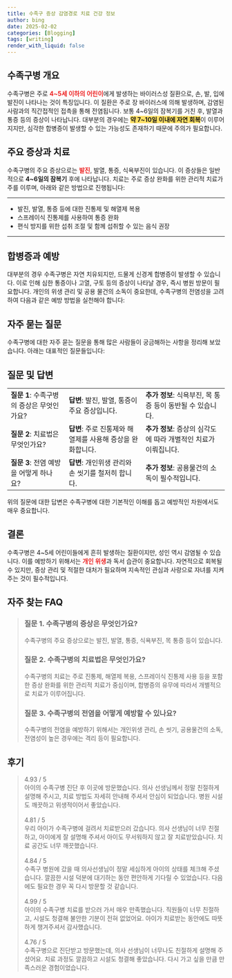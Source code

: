 ```yaml
---
title: 수족구 증상 감염경로 치료 건강 정보
author: bing
date: 2025-02-02
categories: [Blogging]
tags: [writing]
render_with_liquid: false
---
```



<h2 id='수족구병 개요'>수족구병 개요</h2>

<p>수족구병은 주로 <b><span style="color: #ee2323;">4~5세 이하의 어린이</span></b>에게 발생하는 바이러스성 질환으로, 손, 발, 입에 발진이 나타나는 것이 특징입니다. 이 질환은 주로 장 바이러스에 의해 발생하며, 감염된 사람과의 직간접적인 접촉을 통해 전염됩니다. 보통 4~6일의 잠복기를 거친 후, 발열과 통증 등의 증상이 나타납니다. 대부분의 경우에는 <b><span style="background-color: #ffe066;">약 7~10일 이내에 자연 회복</span></b>이 이루어지지만, 심각한 합병증이 발생할 수 있는 가능성도 존재하기 때문에 주의가 필요합니다.</p>

<h2 id='주요 증상과 치료'>주요 증상과 치료</h2>

<p>수족구병의 주요 증상으로는 <b><span style="color: #ee2323;">발진</span></b>, 발열, 통증, 식욕부진이 있습니다. 이 증상들은 일반적으로 <b>4~6일의 잠복기</b> 후에 나타납니다. 치료는 주로 증상 완화를 위한 관리적 치료가 주를 이루며, 아래와 같은 방법으로 진행됩니다:</p>

<hr />

<ul>
    <li>발진, 발열, 통증 등에 대한 진통제 및 해열제 복용</li>
    <li>스프레이식 진통제를 사용하여 통증 완화</li>
    <li>편식 방지를 위한 섭취 조절 및 함께 섭취할 수 있는 음식 권장</li>
</ul>

<hr />

<h2 id='합병증과 예방'>합병증과 예방</h2>

<p>대부분의 경우 수족구병은 자연 치유되지만, 드물게 신경계 합병증이 발생할 수 있습니다. 이로 인해 심한 통증이나 고열, 구토 등의 증상이 나타날 경우, 즉시 병원 방문이 필요합니다. 개인의 위생 관리 및 공용 물건의 소독이 중요한데, 수족구병의 전염성을 고려하여 다음과 같은 예방 방법을 실천해야 합니다:</p>

<h2 id='자주 묻는 질문'>자주 묻는 질문</h2>

<p>수족구병에 대한 자주 묻는 질문을 통해 많은 사람들이 궁금해하는 사항을 정리해 보았습니다. 아래는 대표적인 질문들입니다:</p>

<h2 id='질문 및 답변'>질문 및 답변</h2>

<table>
    <tr>
        <td><b>질문 1</b>: 수족구병의 증상은 무엇인가요?</td>
        <td><b>답변</b>: 발진, 발열, 통증이 주요 증상입니다.</td>
        <td><b>추가 정보</b>: 식욕부진, 목 통증 등이 동반될 수 있습니다.</td>
    </tr>
    <tr>
        <td><b>질문 2</b>: 치료법은 무엇인가요?</td>
        <td><b>답변</b>: 주로 진통제와 해열제를 사용해 증상을 완화합니다.</td>
        <td><b>추가 정보</b>: 증상의 심각도에 따라 개별적인 치료가 이뤄집니다.</td>
    </tr>
    <tr>
        <td><b>질문 3</b>: 전염 예방을 어떻게 하나요?</td>
        <td><b>답변</b>: 개인위생 관리와 손 씻기를 철저히 합니다.</td>
        <td><b>추가 정보</b>: 공용물건의 소독이 필수적입니다.</td>
    </tr>
</table>

<p>위의 질문에 대한 답변은 수족구병에 대한 기본적인 이해를 돕고 예방적인 차원에서도 매우 중요합니다.</p>

<h2 id='결론'>결론</h2>

<p>수족구병은 4~5세 어린이들에게 흔히 발생하는 질환이지만, 성인 역시 감염될 수 있습니다. 이를 예방하기 위해서는 <b><span style="color: #ee2323;">개인 위생</span></b>과 독서 습관이 중요합니다. 자연적으로 회복될 수 있지만, 증상 관리 및 적절한 대처가 필요하며 지속적인 관심과 사랑으로 자녀를 지켜주는 것이 필수적입니다.</p>


<h2 id='자주_찾는_FAQ'>자주 찾는 FAQ</h2>
<div itemscope="" itemtype="https://schema.org/FAQPage"> 
<blockquote> 
<div itemscope="" itemprop="mainEntity" itemtype="https://schema.org/Question"> 
<h3 itemprop="name">질문 1. 수족구병의 증상은 무엇인가요?</h3> 
<div itemscope="" itemprop="acceptedAnswer" itemtype="https://schema.org/Answer"> 
<span itemprop="text"> 
<p>수족구병의 주요 증상으로는 발진, 발열, 통증, 식욕부진, 목 통증 등이 있습니다.</p> 
</span> 
</div> 
</div> 
<div itemscope="" itemprop="mainEntity" itemtype="https://schema.org/Question"> 
<h3 itemprop="name">질문 2. 수족구병의 치료법은 무엇인가요?</h3> 
<div itemscope="" itemprop="acceptedAnswer" itemtype="https://schema.org/Answer"> 
<span itemprop="text"> 
<p>수족구병의 치료는 주로 진통제, 해열제 복용, 스프레이식 진통제 사용 등을 포함한 증상 완화를 위한 관리적 치료가 중심이며, 합병증의 유무에 따라서 개별적으로 치료가 이루어집니다.</p> 
</span> 
</div> 
</div> 
<div itemscope="" itemprop="mainEntity" itemtype="https://schema.org/Question"> 
<h3 itemprop="name">질문 3. 수족구병의 전염을 어떻게 예방할 수 있나요?</h3> 
<div itemscope="" itemprop="acceptedAnswer" itemtype="https://schema.org/Answer"> 
<span itemprop="text"> 
<p>수족구병의 전염을 예방하기 위해서는 개인위생 관리, 손 씻기, 공용물건의 소독, 전염성이 높은 경우에는 격리 등이 필요합니다.</p> 
</span> 
</div> 
</div> 
</blockquote> 
</div>
<h2 id='후기'>후기</h2>
<div itemscope itemtype="https://schema.org/Product">
  <blockquote>
  <div itemprop="review" itemscope itemtype="https://schema.org/Review">
      <div itemprop="reviewRating" itemscope itemtype="https://schema.org/Rating"> <span itemprop="ratingValue">4.93</span> / <span itemprop="bestRating">5</span> </div>
      <span itemprop="reviewBody">아이의 수족구병 진단 후 이곳에 방문했습니다. 의사 선생님께서 정말 친절하게 설명해 주시고, 치료 방법도 자세히 안내해 주셔서 안심이 되었습니다. 병원 시설도 깨끗하고 위생적이어서 좋았습니다.</span>
  </div>
  <br>
  <div itemprop="review" itemscope itemtype="https://schema.org/Review">
      <div itemprop="reviewRating" itemscope itemtype="https://schema.org/Rating"> <span itemprop="ratingValue">4.81</span> / <span itemprop="bestRating">5</span> </div>
      <span itemprop="reviewBody">우리 아이가 수족구병에 걸려서 치료받으러 갔습니다. 의사 선생님이 너무 친절하고, 아이에게 잘 설명해 주셔서 아이도 무서워하지 않고 잘 치료받았습니다. 치료 공간도 너무 깨끗했습니다.</span>
  </div>
  <br>
  <div itemprop="review" itemscope itemtype="https://schema.org/Review">
      <div itemprop="reviewRating" itemscope itemtype="https://schema.org/Rating"> <span itemprop="ratingValue">4.84</span> / <span itemprop="bestRating">5</span> </div>
      <span itemprop="reviewBody">수족구 병원에 갔을 때 의사선생님이 정말 세심하게 아이의 상태를 체크해 주셨습니다. 깔끔한 시설 덕분에 대기하는 동안 편안하게 기다릴 수 있었습니다. 다음에도 필요한 경우 꼭 다시 방문할 것 같습니다.</span>
  </div>
  <br>
  <div itemprop="review" itemscope itemtype="https://schema.org/Review">
      <div itemprop="reviewRating" itemscope itemtype="https://schema.org/Rating"> <span itemprop="ratingValue">4.99</span> / <span itemprop="bestRating">5</span> </div>
      <span itemprop="reviewBody">아이의 수족구병 치료를 받으러 가서 매우 만족했습니다. 직원들이 너무 친절하고, 시설도 청결해 불안한 기분이 전혀 없었어요. 아이가 치료받는 동안에도 따뜻하게 챙겨주셔서 감사했습니다.</span>
  </div>
  <br>
  <div itemprop="review" itemscope itemtype="https://schema.org/Review">
      <div itemprop="reviewRating" itemscope itemtype="https://schema.org/Rating"> <span itemprop="ratingValue">4.76</span> / <span itemprop="bestRating">5</span> </div>
      <span itemprop="reviewBody">수족구병으로 진단받고 방문했는데, 의사 선생님이 너무나도 친절하게 설명해 주셨어요. 치료 과정도 깔끔하고 시설도 청결해 좋았습니다. 다시 가고 싶을 만큼 만족스러운 경험이었습니다.</span>
  </div>
  </blockquote>
</div>
